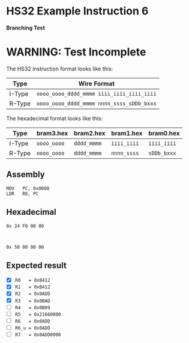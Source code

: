 # HS32 Example Instruction 6

**Branching Test**

# WARNING: Test Incomplete

The HS32 instruction format looks like this:

| Type   | Wire Format                               |
| ------ | ----------------------------------------- |
| I-Type | `oooo_oooo_dddd_mmmm iiii_iiii_iiii_iiii` |
| R-Type | `oooo_oooo_dddd_mmmm nnnn_ssss_sDDb_bxxx` |

The hexadecimal format looks like this:

| Type   | bram3.hex   | bram2.hex   | bram1.hex   | bram0.hex   |
| ------ | ----------- | ----------- | ----------- | ----------- |
| I-Type | `oooo_oooo` | `dddd_mmmm` | `iiii_iiii` | `iiii_iiii` |
| R-Type | `oooo_oooo` | `dddd_mmmm` | `nnnn_ssss` | `sDDb_bxxx` |

## Assembly

```assembly
MOV   PC, 0x0008
LDR   R0, PC
```

## Hexadecimal

```hex
0x 24 F0 00 00



0x 50 00 00 00
```

## Expected result

- [x] `R0   = 0xB412`
- [x] `R1   = 0xB412`
- [x] `R2   = 0x0ADD`
- [x] `R3   = 0x0BAD`
- [ ] `R4   = 0x0B09`
- [ ] `R5   = 0x21660000`
- [ ] `R6   = 0x0ADD`
- [ ] `R6_u = 0x0ADD`
- [ ] `R7   = 0x0ADD0000`
